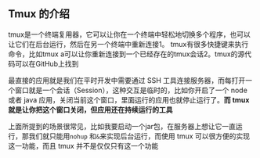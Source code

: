 ## Tmux 的介绍

tmux是一个终端复用器，它可以让你在一个终端中轻松地切换多个程序，也可以让它们在后台运行，然后在另一个终端中重新连接1。
tmux有很多快捷键来执行命令，比如tmux a可以让你重新连接到一个已经存在的tmux会话2。tmux的源代码可以在GitHub上找到

最直接的应用就是我们在平时开发中需要通过 SSH 工具连接服务器，而每打开一个窗口就是一个会话（Session），这种交互是临时的，比如你开启了一个 node 或者 java 应用，关闭当前这个窗口，里面运行的应用也就停止运行了。**而 tmux 就是让你把这个窗口关闭，但应用还在持续运行的工具**

上面所提到的场景很常见，比如我要启动一个jar包，在服务器上想让它一直运行，那我们就只能用`nohup` 和`&`来实现后台运行，而使用 tmux 可以很方便的实现这一功能，而且 tmux 并不是仅仅只有这一个功能













